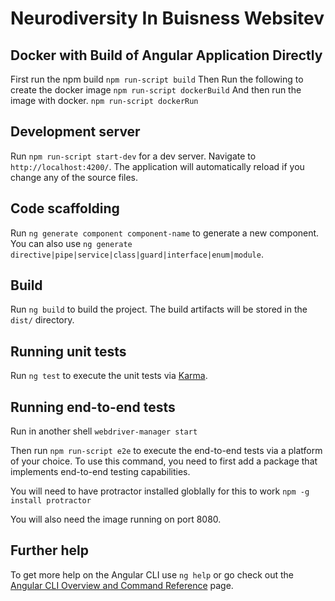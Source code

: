 # Neurodiversity In Buisness Websitev

## Docker with Build of Angular Application Directly
First run the npm build
```npm run-script build```
Then Run the following to create the docker image
```npm run-script dockerBuild```
And then run the image with docker.
```npm run-script dockerRun```

## Development server

Run `npm run-script start-dev` for a dev server. Navigate to `http://localhost:4200/`. The application will automatically reload if you change any of the source files.

## Code scaffolding

Run `ng generate component component-name` to generate a new component. You can also use `ng generate directive|pipe|service|class|guard|interface|enum|module`.

## Build

Run `ng build` to build the project. The build artifacts will be stored in the `dist/` directory.

## Running unit tests

Run `ng test` to execute the unit tests via [Karma](https://karma-runner.github.io).

## Running end-to-end tests

Run in another shell
```webdriver-manager start```

Then run `npm run-script e2e` to execute the end-to-end tests via a platform of your choice. To use this command, you need to first add a package that implements end-to-end testing capabilities.

You will need to have protractor installed globlally for this to work ```npm -g install protractor```

You will also need the image running on port 8080.

## Further help

To get more help on the Angular CLI use `ng help` or go check out the [Angular CLI Overview and Command Reference](https://angular.io/cli) page.
